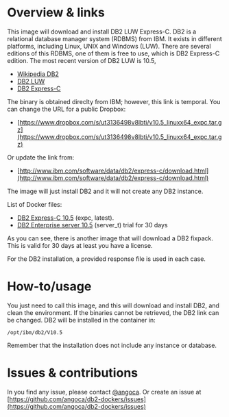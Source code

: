 # Overview & links

This image will download and install DB2 LUW Express-C.
DB2 is a relational database manager system (RDBMS) from IBM.
It exists in different platforms, including Linux, UNIX and Windows (LUW).
There are several editions of this RDBMS, one of them is free to use, which is
DB2 Express-C edition.
The most recent version of DB2 LUW is 10.5,

 * [Wikipedia DB2](https://en.wikipedia.org/wiki/IBM_DB2)
 * [DB2 LUW](http://www.ibm.com/software/data/db2/)
 * [DB2 Express-C](http://www.ibm.com/software/data/db2/express-c/download.html)

The binary is obtained direclty from IBM; however, this link is temporal.
You can change the URL for a public Dropbox:

 * [https://www.dropbox.com/s/ut3136498v8lbti/v10.5_linuxx64_expc.tar.gz](https://www.dropbox.com/s/ut3136498v8lbti/v10.5_linuxx64_expc.tar.gz)

Or update the link from:

 * [http://www.ibm.com/software/data/db2/express-c/download.html](http://www.ibm.com/software/data/db2/express-c/download.html)

The image will just install DB2 and it will not create any DB2 instance.

List of Docker files:

* [DB2 Express-C 10.5](https://github.com/angoca/db2-dockers/blob/master/install/10.5/expc/Dockerfile)
(expc, latest).
* [DB2 Enterprise server 10.5](https://github.com/angoca/db2-dockers/blob/master/install/10.5/server_t/Dockerfile)
(server_t) trial for 30 days

As you can see, there is another image that will download a DB2 fixpack. This is
valid for 30 days at least you have a license.

For the DB2 installation, a provided response file is used in each case.

# How-to/usage

You just need to call this image, and this will download and install DB2, and
clean the environment. If the binaries cannot be retrieved, the DB2 link can be
changed.
DB2 will be installed in the container in:

    /opt/ibm/db2/V10.5

Remember that the installation does not include any instance or database.

# Issues & contributions

In you find any issue, please contact [@angoca](https://twitter.com/angoca).
Or create an issue at
[https://github.com/angoca/db2-dockers/issues](https://github.com/angoca/db2-dockers/issues)

